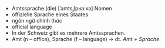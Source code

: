 - Amtssprache (die)	[ˈamtsˌʃpʁaːxə]	Nomen	
- offizielle Sprache eines Staates
- ngôn ngữ chính thức
- official language
- In der Schweiz gibt es mehrere Amtssprachen.
- Amt (n – office), Sprache (f – language)	→ dt. *Amt* + *Sprache*